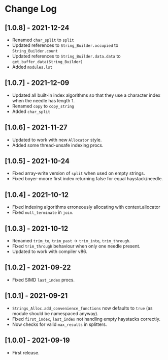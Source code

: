# Change Log

## [1.0.8] - 2021-12-24
* Renamed `char_split` to `split`
* Updated references to `String_Builder.occupied` to `String_Builder.count`
* Updated references to `String_Builder.data.data` to `get_buffer_data(String_Builder)`
* Added `modules.lst`

## [1.0.7] - 2021-12-09
* Updated all built-in index algorithms so that they use a character index when the needle has length 1.
* Renamed `copy` to `copy_string`
* Added `char_split`

## [1.0.6] - 2021-11-27
* Updated to work with new `Allocator` style.
* Added some thread-unsafe indexing procs.

## [1.0.5] - 2021-10-24
* Fixed array-write version of `split` when used on empty strings.
* Fixed boyer-moore first index returning false for equal haystack/needle.

## [1.0.4] - 2021-10-12
* Fixed indexing algorithms erroneously allocating with context.allocator
* Fixed `null_terminate` in `join`.

## [1.0.3] - 2021-10-12
* Renamed `trim_to`, `trim_past` -> `trim_into`, `trim_through`.
* Fixed `trim_through` behaviour when only one needle present.
* Updated to work with compiler v86.

## [1.0.2] - 2021-09-22
* Fixed SIMD `last_index` procs.

## [1.0.1] - 2021-09-21
* `Strings_Alloc.add_convenience_functions` now defaults to `true` (as module should be namespaced anyway).
* Fixed `first_index`, `last_index` not handling empty haystacks correctly.
* Now checks for valid `max_results` in splitters.

## [1.0.0] - 2021-09-19
* First release.
